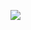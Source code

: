 ![](https://leetcard.jacoblin.cool/Divu_017?theme=unicorn)
<!-- ![](https://leetcard.jacoblin.cool/Divu_017?theme=light,unicorn) -->

